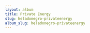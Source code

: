 ```yaml
---
layout: album
title: Private Energy
slug: heladonegro-privateenergy
album_slug: heladonegro-privateenergy
---
```

